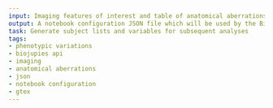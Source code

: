 ```yaml
---
input: Imaging features of interest and table of anatomical aberrations associated with the genetic and phenotypic variations
output: A notebook configuration JSON file which will be used by the BioJupies API to generate the notebook containing an analysis of the GTEx samples
task: Generate subject lists and variables for subsequent analyses
tags:
- phenotypic variations
- biojupies api
- imaging
- anatomical aberrations
- json
- notebook configuration
- gtex
---
```

